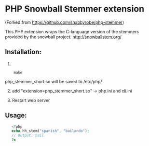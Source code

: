 # PHP Snowball Stemmer extension

(Forked from https://github.com/shabbyrobe/php-stemmer)

This PHP extension wraps the C-language version of the stemmers provided by the
snowball project. http://snowballstem.org/

## Installation:

1. 
```shell
	make
```
	
php_stemmer_short.so will be saved to /etc/php/

2. add "extension=php_stemmer_short.so" -> php.ini and cli.ini

3. Restart web server


## Usage:

```php   
   <?php
   echo hh_stem("spanish", "bailando");
   // Output: bail
   ?>
```

